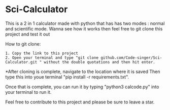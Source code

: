 # Sci-Calculator
This is a 2 in 1 calculator made with python that has has two modes : normal and scientific mode.
Wanna see how it works then feel free to git clone this project and test it out

How to git clone:

    1. Copy the link to this project
    2. Open your terminal and type "git clone github.com/Code-singer/Sci-Calculator.git " without the double quotations and then hit enter. 
    
*After cloning is complete, navigate to the location where it is saved
Then type this into youe terminal "pip install -r requirements.txt".

Once that is complete, you can run it by typing "python3 calcode.py" into your terminal
to run it.

Feel free to contribute to this project and please be sure to leave a star.
